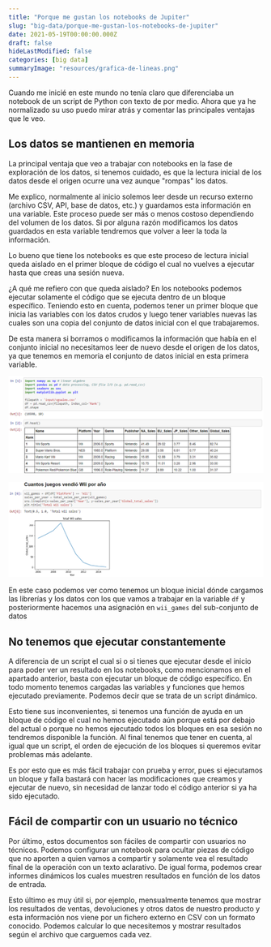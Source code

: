 ```yaml
---
title: "Porque me gustan los notebooks de Jupiter"
slug: "big-data/porque-me-gustan-los-notebooks-de-jupiter"
date: 2021-05-19T00:00:00.000Z
draft: false
hideLastModified: false
categories: [big data]
summaryImage: "resources/grafica-de-lineas.png"
---
```


Cuando me inicié en este mundo no tenía claro que diferenciaba un notebook de un script de Python con texto de por medio. Ahora que ya he normalizado su uso puedo mirar atrás y comentar las principales ventajas que le veo.

## Los datos se mantienen en memoria

La principal ventaja que veo a trabajar con notebooks en la fase de exploración de los datos, si tenemos cuidado, es que la lectura inicial de los datos desde el origen ocurre una vez aunque "rompas" los datos.

Me explico, normalmente al inicio solemos leer desde un recurso externo (archivo CSV, API, base de datos, etc.) y guardamos esta información en una variable. Este proceso puede ser más o menos costoso dependiendo del volumen de los datos. Si por alguna razón modificamos los datos guardados en esta variable tendremos que volver a leer la toda la información.

Lo bueno que tiene los notebooks es que este proceso de lectura inicial queda aislado en el primer bloque de código el cual no vuelves a ejecutar hasta que creas una sesión nueva.

¿A qué me refiero con que queda aislado? En los notebooks podemos ejecutar solamente el código que se ejecuta dentro de un bloque específico. Teniendo esto en cuenta, podemos tener un primer bloque que inicia las variables con los datos crudos y luego tener variables nuevas las cuales son una copia del conjunto de datos inicial con el que trabajaremos.

De esta manera si borramos o modificamos la información que había en el conjunto inicial no necesitamos leer de nuevo desde el origen de los datos, ya que tenemos en memoria el conjunto de datos inicial en esta primera variable.

![captura de código de inicialización del conjunto de datos](resources/inicializacion-de-datos.png)

![grafica de lineas](resources/grafica-de-lineas.png)

En este caso podemos ver como tenemos un bloque inicial dónde cargamos las librerías y los datos con los que vamos a trabajar en la variable `df` y posteriormente hacemos una asignación en `wii_games` del sub-conjunto de datos

## No tenemos que ejecutar constantemente

A diferencia de un script el cual si o si tienes que ejecutar desde el inicio para poder ver un resultado en los notebooks, como mencionamos en el apartado anterior, basta con ejecutar un bloque de código específico. En todo momento tenemos cargadas las variables y funciones que hemos ejecutado previamente. Podemos decir que se trata de un script dinámico.

Esto tiene sus inconvenientes, si tenemos una función de ayuda en un bloque de código el cual no hemos ejecutado aún porque está por debajo del actual o porque no hemos ejecutado todos los bloques en esa sesión no tendremos disponible la función. Al final tenemos que tener en cuenta, al igual que un script, el orden de ejecución de los bloques si queremos evitar problemas más adelante.

Es por esto que es más fácil trabajar con prueba y error, pues si ejecutamos un bloque y falla bastará con hacer las modificaciones que creamos y ejecutar de nuevo, sin necesidad de lanzar todo el código anterior si ya ha sido ejecutado.

## Fácil de compartir con un usuario no técnico

Por último, estos documentos son fáciles de compartir con usuarios no técnicos. Podemos configurar un notebook para ocultar piezas de código que no aporten a quien vamos a compartir y solamente vea el resultado final de la operación con un texto aclarativo. De igual forma, podemos crear informes dinámicos los cuales muestren resultados en función de los datos de entrada.

Esto último es muy útil si, por ejemplo, mensualmente tenemos que mostrar los resultados de ventas, devoluciones y otros datos de nuestro producto y esta información nos viene por un fichero externo en CSV con un formato conocido. Podemos calcular lo que necesitemos y mostrar resultados según el archivo que carguemos cada vez.
